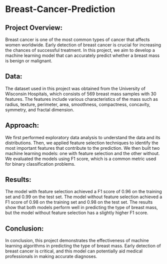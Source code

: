 # Breast-Cancer-Prediction
## Project Overview:
Breast cancer is one of the most common types of cancer that affects women worldwide. Early detection of breast cancer is crucial for increasing the chances of successful treatment. In this project, we aim to develop a machine learning model that can accurately predict whether a breast mass is benign or malignant.

## Data:
The dataset used in this project was obtained from the University of Wisconsin Hospitals, which consists of 569 breast mass samples with 30 features. The features include various characteristics of the mass such as radius, texture, perimeter, area, smoothness, compactness, concavity, symmetry, and fractal dimension.

## Approach:
We first performed exploratory data analysis to understand the data and its distributions. Then, we applied feature selection techniques to identify the most important features that contribute to the prediction. We then built two machine learning models: one with feature selection and the other without. We evaluated the models using F1 score, which is a common metric used for binary classification problems.

## Results:
The model with feature selection achieved a F1 score of 0.96 on the training set and 0.99 on the test set. The model without feature selection achieved a F1 score of 0.98 on the training set and 0.98 on the test set. The results show that both models perform well in predicting the type of breast mass, but the model without feature selection has a slightly higher F1 score.

## Conclusion:
In conclusion, this project demonstrates the effectiveness of machine learning algorithms in predicting the type of breast mass. Early detection of breast cancer is critical, and this model can potentially aid medical professionals in making accurate diagnoses.
